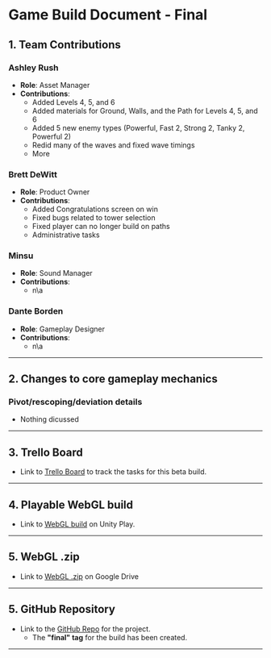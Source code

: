 # Game Build Document - Final

## 1. Team Contributions


### Ashley Rush
- **Role**: Asset Manager
- **Contributions**: 
	- Added Levels 4, 5, and 6
    - Added materials for Ground, Walls, and the Path for Levels 4, 5, and 6
    - Added 5 new enemy types (Powerful, Fast 2, Strong 2, Tanky 2, Powerful 2)
    - Redid many of the waves and fixed wave timings
    - More


### Brett DeWitt
- **Role**: Product Owner
- **Contributions**:
	- Added Congratulations screen on win
	- Fixed bugs related to tower selection
	- Fixed player can no longer build on paths
	- Administrative tasks

### Minsu
- **Role**: Sound Manager
- **Contributions**: 
	- n\a

### Dante Borden
- **Role**: Gameplay Designer
- **Contributions**: 
    - n\a

---

## 2. Changes to core gameplay mechanics

### Pivot/rescoping/deviation details
- Nothing dicussed
    
---

## 3. Trello Board

- Link to [Trello Board](<https://trello.com/b/QJD3DDlx/cs-410-spring-final>) to track the tasks for this beta build.

---

## 4. Playable WebGL build

- Link to [WebGL build](<https://play.unity.com/en/games/01cd8066-7ed4-4968-9375-40e82adaa106/untitled-tower-defense>) on Unity Play.

---

## 5. WebGL .zip

- Link to [WebGL .zip](<https://drive.google.com/file/d/12Gn4kCnqjULdpK0O8W4LBTJLVqaLPlgq/view?usp=sharing>) on Google Drive

---

## 5. GitHub Repository

- Link to the [GitHub Repo](<https://github.com/bdewitt84/unity-tower-defense>) for the project.
    - The **"final" tag** for the build has been created.

---

